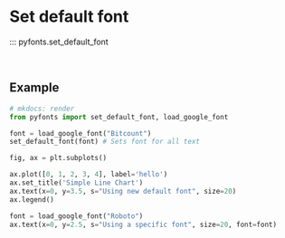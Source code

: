 # Set default font

::: pyfonts.set_default_font

<br>

## Example

```py hl_lines="4 5"
# mkdocs: render
from pyfonts import set_default_font, load_google_font

font = load_google_font("Bitcount")
set_default_font(font) # Sets font for all text

fig, ax = plt.subplots()

ax.plot([0, 1, 2, 3, 4], label='hello')
ax.set_title('Simple Line Chart')
ax.text(x=0, y=3.5, s="Using new default font", size=20)
ax.legend()

font = load_google_font("Roboto")
ax.text(x=0, y=2.5, s="Using a specific font", size=20, font=font)
```
